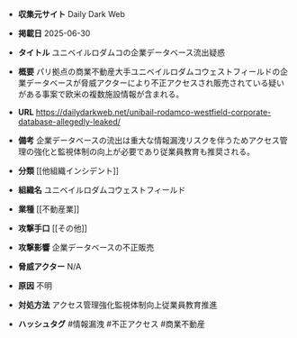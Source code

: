 - **収集元サイト**
Daily Dark Web

- **掲載日**
2025-06-30

- **タイトル**
ユニベイルロダムコの企業データベース流出疑惑

- **概要**
パリ拠点の商業不動産大手ユニベイルロダムコウェストフィールドの企業データベースが脅威アクターにより不正アクセスされ販売されている疑いがある事案で欧米の複数施設情報が含まれる。

- **URL**
https://dailydarkweb.net/unibail-rodamco-westfield-corporate-database-allegedly-leaked/

- **備考**
企業データベースの流出は重大な情報漏洩リスクを伴うためアクセス管理の強化と監視体制の向上が必要であり従業員教育も推奨される。

- **分類**
[[他組織インシデント]]

- **組織名**
ユニベイルロダムコウェストフィールド

- **業種**
[[不動産業]]

- **攻撃手口**
[[その他]]

- **攻撃影響**
企業データベースの不正販売

- **脅威アクター**
N/A

- **原因**
不明

- **対処方法**
アクセス管理強化監視体制向上従業員教育推進

- **ハッシュタグ**
#情報漏洩 #不正アクセス #商業不動産

